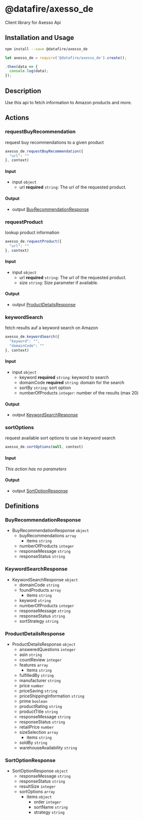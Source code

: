 # @datafire/axesso_de

Client library for Axesso Api

## Installation and Usage
```bash
npm install --save @datafire/axesso_de
```
```js
let axesso_de = require('@datafire/axesso_de').create();

.then(data => {
  console.log(data);
});
```

## Description

Use this api to fetch information to Amazon products and more.

## Actions

### requestBuyRecommendation
request buy recommendations to a given product


```js
axesso_de.requestBuyRecommendation({
  "url": ""
}, context)
```

#### Input
* input `object`
  * url **required** `string`: The url of the requested product.

#### Output
* output [BuyRecommendationResponse](#buyrecommendationresponse)

### requestProduct
lookup product information


```js
axesso_de.requestProduct({
  "url": ""
}, context)
```

#### Input
* input `object`
  * url **required** `string`: The url of the requested product.
  * size `string`: Size parameter if available.

#### Output
* output [ProductDetailsResponse](#productdetailsresponse)

### keywordSearch
fetch results auf a keyword search on Amazon


```js
axesso_de.keywordSearch({
  "keyword": "",
  "domainCode": ""
}, context)
```

#### Input
* input `object`
  * keyword **required** `string`: keyword to search
  * domainCode **required** `string`: domain for the search
  * sortBy `string`: sort option
  * numberOfProducts `integer`: number of the results (max 20)

#### Output
* output [KeywordSearchResponse](#keywordsearchresponse)

### sortOptions
request available sort options to use in keyword search


```js
axesso_de.sortOptions(null, context)
```

#### Input
*This action has no parameters*

#### Output
* output [SortOptionResponse](#sortoptionresponse)



## Definitions

### BuyRecommendationResponse
* BuyRecommendationResponse `object`
  * buyRecommendations `array`
    * items `string`
  * numberOfProducts `integer`
  * responseMessage `string`
  * responseStatus `string`

### KeywordSearchResponse
* KeywordSearchResponse `object`
  * domainCode `string`
  * foundProducts `array`
    * items `string`
  * keyword `string`
  * numberOfProducts `integer`
  * responseMessage `string`
  * responseStatus `string`
  * sortStrategy `string`

### ProductDetailsResponse
* ProductDetailsResponse `object`
  * answeredQuestions `integer`
  * asin `string`
  * countReview `integer`
  * features `array`
    * items `string`
  * fulfilledBy `string`
  * manufacturer `string`
  * price `number`
  * priceSaving `string`
  * priceShippingInformation `string`
  * prime `boolean`
  * productRating `string`
  * productTitle `string`
  * responseMessage `string`
  * responseStatus `string`
  * retailPrice `number`
  * sizeSelection `array`
    * items `string`
  * soldBy `string`
  * warehouseAvailability `string`

### SortOptionResponse
* SortOptionResponse `object`
  * responseMessage `string`
  * responseStatus `string`
  * resultSize `integer`
  * sortOptions `array`
    * items `object`
      * order `integer`
      * sortName `string`
      * strategy `string`


